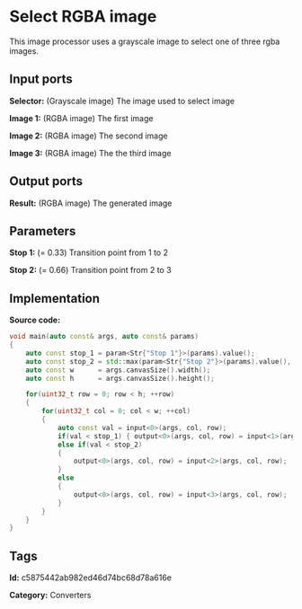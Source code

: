 # Select RGBA image

This image processor uses a grayscale image to select one of three rgba images.

## Input ports

__Selector:__ (Grayscale image) The image used to select image

__Image 1:__ (RGBA image) The first image

__Image 2:__ (RGBA image) The second image

__Image 3:__ (RGBA image) The the third image

## Output ports

__Result:__ (RGBA image) The generated image

## Parameters

__Stop 1:__ (= 0.33) Transition point from 1 to 2

__Stop 2:__ (= 0.66) Transition point from 2 to 3

## Implementation

__Source code:__ 

```c++
void main(auto const& args, auto const& params)
{
	auto const stop_1 = param<Str{"Stop 1"}>(params).value();
	auto const stop_2 = std::max(param<Str{"Stop 2"}>(params).value(), stop_1);
	auto const w      = args.canvasSize().width();
	auto const h      = args.canvasSize().height();

	for(uint32_t row = 0; row < h; ++row)
	{
		for(uint32_t col = 0; col < w; ++col)
		{
			auto const val = input<0>(args, col, row);
			if(val < stop_1) { output<0>(args, col, row) = input<1>(args, col, row); }
			else if(val < stop_2)
			{
				output<0>(args, col, row) = input<2>(args, col, row);
			}
			else
			{
				output<0>(args, col, row) = input<3>(args, col, row);
			}
		}
	}
}
```

## Tags

__Id:__ c5875442ab982ed46d74bc68d78a616e

__Category:__ Converters